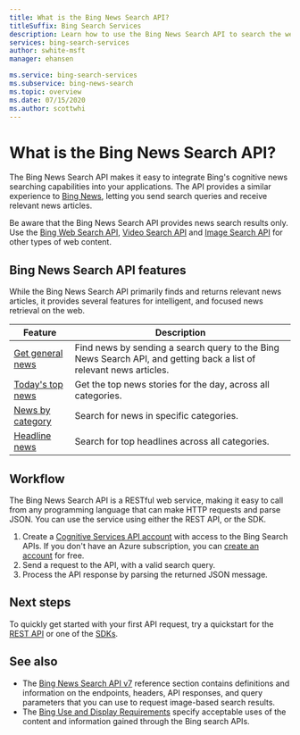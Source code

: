 ```yaml
---
title: What is the Bing News Search API?
titleSuffix: Bing Search Services
description: Learn how to use the Bing News Search API to search the web for current headlines across categories, including headlines and trending topics.
services: bing-search-services
author: swhite-msft
manager: ehansen

ms.service: bing-search-services
ms.subservice: bing-news-search
ms.topic: overview
ms.date: 07/15/2020
ms.author: scottwhi
---
```


# What is the Bing News Search API?

The Bing News Search API makes it easy to integrate Bing's cognitive news searching capabilities into your applications. The API provides a similar experience to [Bing News](https://www.bing.com/news), letting you send search queries and receive relevant news articles.

Be aware that the Bing News Search API provides news search results only. Use the [Bing Web Search API](../bing-web-search/overview.md), [Video Search API](../bing-video-search/overview.md) and [Image Search API](../bing-image-search/overview.md) for other types of web content.

## Bing News Search API features

While the Bing News Search API primarily finds and returns relevant news articles, it provides several features for intelligent, and focused news retrieval on the web.

|Feature  |Description  |
|---------|---------|
|[Get general news](how-to/search-for-news.md#get-general-news)     | Find news by sending a search query to the Bing News Search API, and getting back a list of relevant news articles.           |
|[Today's top news](how-to/search-for-news.md#get-todays-top-news)      | Get the top news stories for the day, across all categories.       |
|[News by category](how-to/search-for-news.md#get-news-by-category)     | Search for news in specific categories.        | 
|[Headline news](how-to/search-for-news.md#get-headline-news)     | Search for top headlines across all categories.         |

## Workflow

The Bing News Search API is a RESTful web service, making it easy to call from any programming language that can make HTTP requests and parse JSON. You can use the service using either the REST API, or the SDK.

1. Create a [Cognitive Services API account](https://docs.microsoft.com/azure/cognitive-services/cognitive-services-apis-create-account) with access to the Bing Search APIs. If you don't have an Azure subscription, you can [create an account](https://azure.microsoft.com/free/cognitive-services/) for free.
2. Send a request to the API, with a valid search query.
3. Process the API response by parsing the returned JSON message.

## Next steps

To quickly get started with your first API request, try a quickstart for the [REST API](quickstarts/rest/csharp.md) or one of the [SDKs](quickstarts/sdk/news-search-client-library-csharp.md).

## See also

* The [Bing News Search API v7](reference/endpoints.md) reference section contains definitions and information on the endpoints, headers, API responses, and query parameters that you can use to request image-based search results.
* The [Bing Use and Display Requirements](../bing-web-search/use-display-requirements.md) specify acceptable uses of the content and information gained through the Bing search APIs.
